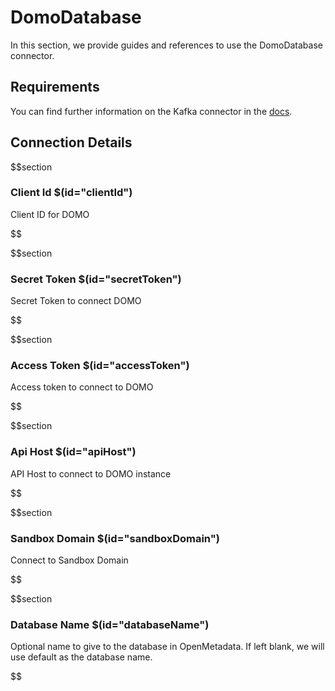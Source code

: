# DomoDatabase

In this section, we provide guides and references to use the DomoDatabase connector.

## Requirements
<!-- to be updated -->
You can find further information on the Kafka connector in the [docs](https://docs.open-metadata.org/connectors/database/domodatabase).

## Connection Details

$$section
### Client Id $(id="clientId")

Client ID for DOMO
<!-- clientId to be updated -->
$$

$$section
### Secret Token $(id="secretToken")

Secret Token to connect DOMO
<!-- secretToken to be updated -->
$$

$$section
### Access Token $(id="accessToken")

Access token to connect to DOMO
<!-- accessToken to be updated -->
$$

$$section
### Api Host $(id="apiHost")

API Host to connect to DOMO instance
<!-- apiHost to be updated -->
$$

$$section
### Sandbox Domain $(id="sandboxDomain")

Connect to Sandbox Domain
<!-- sandboxDomain to be updated -->
$$

$$section
### Database Name $(id="databaseName")

Optional name to give to the database in OpenMetadata. If left blank, we will use default as the database name.
<!-- databaseName to be updated -->
$$